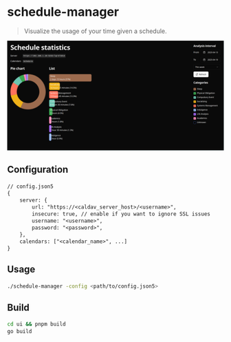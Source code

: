 # schedule-manager

> Visualize the usage of your time given a schedule.

![demo.png](./docs/demo.png)

## Configuration

```json5
// config.json5
{
	server: {
		url: "https://<caldav_server_host>/<username>",
		insecure: true, // enable if you want to ignore SSL issues
		username: "<username>",
		password: "<password>",
	},
	calendars: ["<calendar_name>", ...]
}
```

## Usage

```sh
./schedule-manager -config <path/to/config.json5>
```

## Build

```sh
cd ui && pnpm build
go build
```

